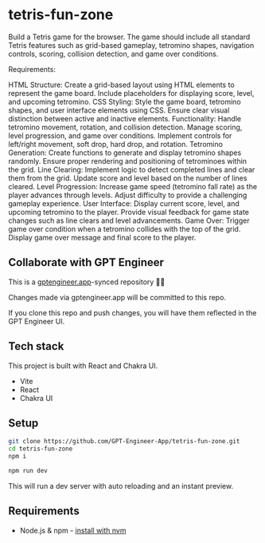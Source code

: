 # tetris-fun-zone

Build a Tetris game for the browser. The game should include all standard Tetris features such as grid-based gameplay, tetromino shapes, navigation controls, scoring, collision detection, and game over conditions.

Requirements:

HTML Structure:
Create a grid-based layout using HTML elements to represent the game board.
Include placeholders for displaying score, level, and upcoming tetromino.
CSS Styling:
Style the game board, tetromino shapes, and user interface elements using CSS.
Ensure clear visual distinction between active and inactive elements.
Functionality:
Handle tetromino movement, rotation, and collision detection.
Manage scoring, level progression, and game over conditions.
Implement controls for left/right movement, soft drop, hard drop, and rotation.
Tetromino Generation:
Create functions to generate and display tetromino shapes randomly.
Ensure proper rendering and positioning of tetrominoes within the grid.
Line Clearing:
Implement logic to detect completed lines and clear them from the grid.
Update score and level based on the number of lines cleared.
Level Progression:
Increase game speed (tetromino fall rate) as the player advances through levels.
Adjust difficulty to provide a challenging gameplay experience.
User Interface:
Display current score, level, and upcoming tetromino to the player.
Provide visual feedback for game state changes such as line clears and level advancements.
Game Over:
Trigger game over condition when a tetromino collides with the top of the grid.
Display game over message and final score to the player.

## Collaborate with GPT Engineer

This is a [gptengineer.app](https://gptengineer.app)-synced repository 🌟🤖

Changes made via gptengineer.app will be committed to this repo.

If you clone this repo and push changes, you will have them reflected in the GPT Engineer UI.

## Tech stack

This project is built with React and Chakra UI.

- Vite
- React
- Chakra UI

## Setup

```sh
git clone https://github.com/GPT-Engineer-App/tetris-fun-zone.git
cd tetris-fun-zone
npm i
```

```sh
npm run dev
```

This will run a dev server with auto reloading and an instant preview.

## Requirements

- Node.js & npm - [install with nvm](https://github.com/nvm-sh/nvm#installing-and-updating)
